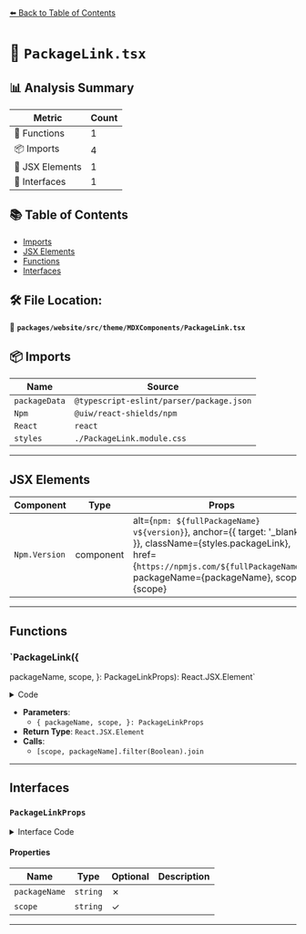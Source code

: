 [⬅️ Back to Table of Contents](../../../../../index.md)

# 📄 `PackageLink.tsx`

## 📊 Analysis Summary

| Metric | Count |
|--------|-------|
| 🔧 Functions | 1 |
| 📦 Imports | 4 |
| 💠 JSX Elements | 1 |
| 📐 Interfaces | 1 |

## 📚 Table of Contents

- [Imports](#imports)
- [JSX Elements](#jsx-elements)
- [Functions](#functions)
- [Interfaces](#interfaces)

## 🛠️ File Location:
📂 **`packages/website/src/theme/MDXComponents/PackageLink.tsx`**

## 📦 Imports

| Name | Source |
|------|--------|
| `packageData` | `@typescript-eslint/parser/package.json` |
| `Npm` | `@uiw/react-shields/npm` |
| `React` | `react` |
| `styles` | `./PackageLink.module.css` |


---

## JSX Elements

| Component | Type | Props | Children |
|-----------|------|-------|----------|
| `Npm.Version` | component | alt={`npm: ${fullPackageName} v${version}`}, anchor={{ target: '_blank' }}, className={styles.packageLink}, href={`https://npmjs.com/${fullPackageName}`}, packageName={packageName}, scope={scope} | *none* |


---

## Functions

### `PackageLink({
  packageName,
  scope,
}: PackageLinkProps): React.JSX.Element`

<details><summary>Code</summary>

```ts
export function PackageLink({
  packageName,
  scope,
}: PackageLinkProps): React.JSX.Element {
  const fullPackageName = [scope, packageName].filter(Boolean).join('/');
  const { version } = packageData;

  return (
    <Npm.Version
      alt={`npm: ${fullPackageName} v${version}`}
      anchor={{ target: '_blank' }}
      className={styles.packageLink}
      href={`https://npmjs.com/${fullPackageName}`}
      packageName={packageName}
      scope={scope}
    />
  );
}
```
</details>

- **Parameters**:
  - `{
  packageName,
  scope,
}: PackageLinkProps`
- **Return Type**: `React.JSX.Element`
- **Calls**:
  - `[scope, packageName].filter(Boolean).join`

---

## Interfaces

### `PackageLinkProps`

<details><summary>Interface Code</summary>

```ts
export interface PackageLinkProps {
  packageName: string;
  scope?: string;
}
```
</details>

#### Properties

| Name | Type | Optional | Description |
|------|------|----------|-------------|
| `packageName` | `string` | ✗ |  |
| `scope` | `string` | ✓ |  |


---